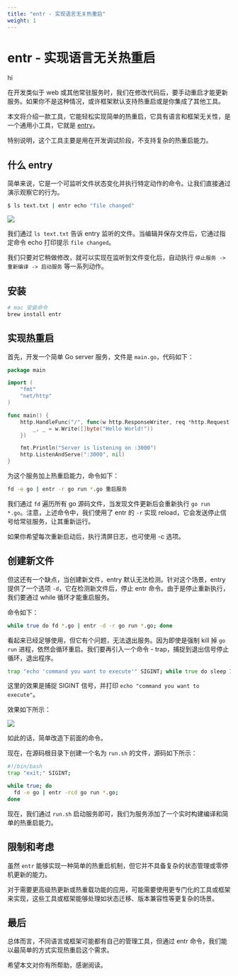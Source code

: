 ```yaml
---
title: "entr - 实现语言无关热重启"
weight: 1
---
```


# entr - 实现语言无关热重启 

hi

在开发类似于 web 或其他常驻服务时，我们在修改代码后，要手动重启才能更新服务。如果你不是这种情况，或许框架默认支持热重启或是你集成了其他工具。

本文将介绍一款工具，它能轻松实现简单的热重启，它具有语言和框架无关性，是一个通用小工具，它就是 [entry](https://github.com/eradman/entr)。

特别说明，这个工具主要是用在开发调试阶段，不支持复杂的热重启能力。

## 什么 entry

简单来说，它是一个可监听文件状态变化并执行特定动作的命令。让我们直接通过演示观察它的行为。

```bash
$ ls text.txt | entr echo "file changed"
```

![](https://cdn.jsdelivr.net/gh/poloxue/images@2023-11/2023-11-02-high-productivity-shell-commands-part3-01.gif)

我们通过 `ls text.txt` 告诉 entry 监听的文件。当编辑并保存文件后，它通过指定命令 echo 打印提示 `file changed`。

我们只要对它稍做修改，就可以实现在监听到文件变化后，自动执行 `停止服务 -> 重新编译 -> 启动服务` 等一系列动作。

## 安装

```bash
# mac 安装命令
brew install entr
```

## 实现热重启

首先，开发一个简单 Go server 服务，文件是 `main.go`，代码如下： 

```go
package main

import (
	"fmt"
	"net/http"
)

func main() {
	http.HandleFunc("/", func(w http.ResponseWriter, req *http.Request) {
		_, _ = w.Write([]byte("Hello World!"))
	})

	fmt.Println("Server is listening on :3000")
	http.ListenAndServe(":3000", nil)
}
```

为这个服务加上热重启能力，命令如下：

```bash
fd -e go | entr -r go run *.go 重启服务
```

我们通过 `fd` 遍历所有 go 源码文件，当发现文件更新后会重新执行 `go run *.go`。注意，上述命令中，我们使用了 entr 的 `-r` 实现 reload，它会发送停止信号给常驻服务，让其重新运行。

如果你希望每次重新启动后，执行清屏日志，也可使用 -c 选项。

## 创建新文件

但这还有一个缺点，当创建新文件，entry 默认无法检测。针对这个场景，entry 提供了一个选项 `-d`，它在检测新文件后，停止 entr 命令。由于是停止重新执行，我们要通过 while 循环才能重启服务。

命令如下：

```bash
while true do fd *.go | entr -d -r go run *.go; done
```

看起来已经足够使用，但它有个问题，无法退出服务。因为即使是强制 kill 掉 `go run` 进程，依然会循环重启。我们要再引入一个命令 - trap，捕捉到退出信号停止循环，退出程序。

```zsh
trap "echo 'command you want to execute'" SIGINT; while true do sleep 10; done
```

这里的效果是捕捉 SIGINT 信号，并打印 `echo "command you want to execute"`。


效果如下所示：

![](https://cdn.jsdelivr.net/gh/poloxue/images@2023-11/2023-11-02-high-productivity-shell-commands-part3-04.gif)

如此的话，简单改造下前面的命令。

现在，在源码根目录下创建一个名为 `run.sh` 的文件，源码如下所示：


```bash
#!/bin/bash
trap "exit;" SIGINT;

while true; do
  fd -e go | entr -rcd go run *.go;
done
```

现在，我们通过 `run.sh` 启动服务即可，我们为服务添加了一个实时构建编译和简单的热重启能力。

## 限制和考虑

虽然 `entr` 能够实现一种简单的热重启机制，但它并不具备复杂的状态管理或零停机更新的能力。

对于需要更高级热更新或热重载功能的应用，可能需要使用更专门化的工具或框架来实现，这些工具或框架能够处理如状态迁移、版本兼容性等更复杂的场景。

## 最后

总体而言，不同语言或框架可能都有自己的管理工具，但通过 entr 命令，我们能以最简单的方式实现热重启这个需求。

希望本文对你有所帮助，感谢阅读。

